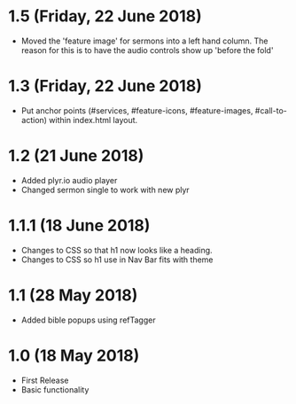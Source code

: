 # 1.5 (Friday, 22 June 2018)
* Moved the 'feature image' for sermons into a left hand column. The reason for this is to have the audio controls show up 'before the fold'

# 1.3 (Friday, 22 June 2018)
* Put anchor points (#services, #feature-icons, #feature-images, #call-to-action) within index.html layout.

# 1.2 (21 June 2018)
* Added plyr.io audio player
* Changed sermon single to work with new plyr

# 1.1.1 (18 June 2018)
* Changes to CSS so that h1 now looks like a heading.
* Changes to CSS so h1 use in Nav Bar fits with theme

# 1.1 (28 May 2018)
* Added bible popups using refTagger

# 1.0 (18 May 2018)
* First Release
* Basic functionality
